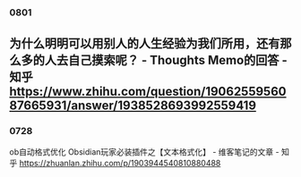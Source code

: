 
### 0801

为什么明明可以用别人的人生经验为我们所用，还有那么多的人去自己摸索呢？ - Thoughts Memo的回答 - 知乎
https://www.zhihu.com/question/1906255956087665931/answer/1938528693992559419
---
### 0728

ob自动格式优化
Obsidian玩家必装插件之【文本格式化】 - 维客笔记的文章 - 知乎
https://zhuanlan.zhihu.com/p/1903944540810880488